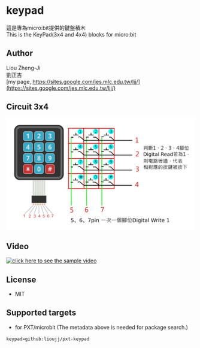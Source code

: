 # keypad

這是專為micro:bit提供的鍵盤積木\
This is the KeyPad(3x4 and 4x4) blocks for micro:bit

## Author
Liou Zheng-Ji\
劉正吉\
[my page, https://sites.google.com/jes.mlc.edu.tw/ljj/](https://sites.google.com/jes.mlc.edu.tw/ljj/)

## Circuit 3x4
![image](images/keypad.jpg)

## Video
[![click here to see the sample video](https://img.youtube.com/vi/gc5u5fSmZOM/0.jpg)](https://www.youtube.com/watch?v=gc5u5fSmZOM)

## License

* MIT

## Supported targets

* for PXT/microbit
(The metadata above is needed for package search.)

```package
keypad=github:lioujj/pxt-keypad
```
